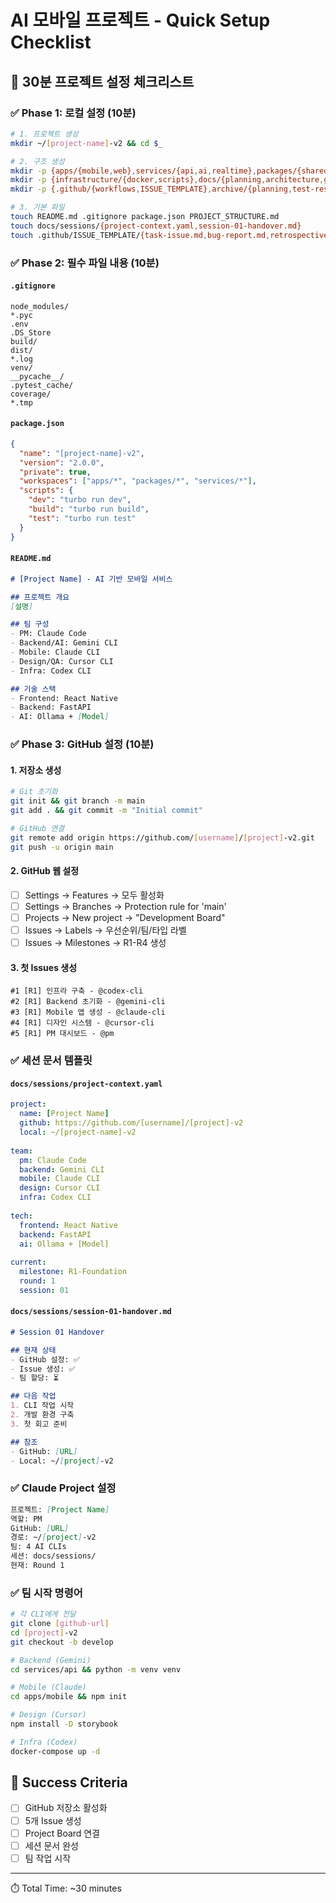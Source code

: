 # AI 모바일 프로젝트 - Quick Setup Checklist

## 🚀 30분 프로젝트 설정 체크리스트

### ✅ Phase 1: 로컬 설정 (10분)
```bash
# 1. 프로젝트 생성
mkdir ~/[project-name]-v2 && cd $_

# 2. 구조 생성
mkdir -p {apps/{mobile,web},services/{api,ai,realtime},packages/{shared,ui}}
mkdir -p {infrastructure/{docker,scripts},docs/{planning,architecture,guides,sessions,retrospectives,templates}}
mkdir -p {.github/{workflows,ISSUE_TEMPLATE},archive/{planning,test-results,ai-research}}

# 3. 기본 파일
touch README.md .gitignore package.json PROJECT_STRUCTURE.md
touch docs/sessions/{project-context.yaml,session-01-handover.md}
touch .github/ISSUE_TEMPLATE/{task-issue.md,bug-report.md,retrospective.md}
```

### ✅ Phase 2: 필수 파일 내용 (10분)

#### `.gitignore`
```
node_modules/
*.pyc
.env
.DS_Store
build/
dist/
*.log
venv/
__pycache__/
.pytest_cache/
coverage/
*.tmp
```

#### `package.json`
```json
{
  "name": "[project-name]-v2",
  "version": "2.0.0",
  "private": true,
  "workspaces": ["apps/*", "packages/*", "services/*"],
  "scripts": {
    "dev": "turbo run dev",
    "build": "turbo run build",
    "test": "turbo run test"
  }
}
```

#### `README.md`
```markdown
# [Project Name] - AI 기반 모바일 서비스

## 프로젝트 개요
[설명]

## 팀 구성
- PM: Claude Code
- Backend/AI: Gemini CLI
- Mobile: Claude CLI
- Design/QA: Cursor CLI
- Infra: Codex CLI

## 기술 스택
- Frontend: React Native
- Backend: FastAPI
- AI: Ollama + [Model]
```

### ✅ Phase 3: GitHub 설정 (10분)

#### 1. 저장소 생성
```bash
# Git 초기화
git init && git branch -m main
git add . && git commit -m "Initial commit"

# GitHub 연결
git remote add origin https://github.com/[username]/[project]-v2.git
git push -u origin main
```

#### 2. GitHub 웹 설정
- [ ] Settings → Features → 모두 활성화
- [ ] Settings → Branches → Protection rule for 'main'
- [ ] Projects → New project → "Development Board"
- [ ] Issues → Labels → 우선순위/팀/타입 라벨
- [ ] Issues → Milestones → R1-R4 생성

#### 3. 첫 Issues 생성
```
#1 [R1] 인프라 구축 - @codex-cli
#2 [R1] Backend 초기화 - @gemini-cli  
#3 [R1] Mobile 앱 생성 - @claude-cli
#4 [R1] 디자인 시스템 - @cursor-cli
#5 [R1] PM 대시보드 - @pm
```

### ✅ 세션 문서 템플릿

#### `docs/sessions/project-context.yaml`
```yaml
project:
  name: [Project Name]
  github: https://github.com/[username]/[project]-v2
  local: ~/[project-name]-v2
  
team:
  pm: Claude Code
  backend: Gemini CLI
  mobile: Claude CLI
  design: Cursor CLI
  infra: Codex CLI
  
tech:
  frontend: React Native
  backend: FastAPI
  ai: Ollama + [Model]
  
current:
  milestone: R1-Foundation
  round: 1
  session: 01
```

#### `docs/sessions/session-01-handover.md`
```markdown
# Session 01 Handover

## 현재 상태
- GitHub 설정: ✅
- Issue 생성: ✅
- 팀 할당: ⏳

## 다음 작업
1. CLI 작업 시작
2. 개발 환경 구축
3. 첫 회고 준비

## 참조
- GitHub: [URL]
- Local: ~/[project]-v2
```

### ✅ Claude Project 설정
```markdown
프로젝트: [Project Name]
역할: PM
GitHub: [URL]
경로: ~/[project]-v2
팀: 4 AI CLIs
세션: docs/sessions/
현재: Round 1
```

### ✅ 팀 시작 명령어
```bash
# 각 CLI에게 전달
git clone [github-url]
cd [project]-v2
git checkout -b develop

# Backend (Gemini)
cd services/api && python -m venv venv

# Mobile (Claude)  
cd apps/mobile && npm init

# Design (Cursor)
npm install -D storybook

# Infra (Codex)
docker-compose up -d
```

## 🎯 Success Criteria
- [ ] GitHub 저장소 활성화
- [ ] 5개 Issue 생성
- [ ] Project Board 연결
- [ ] 세션 문서 완성
- [ ] 팀 작업 시작

---
⏱️ Total Time: ~30 minutes